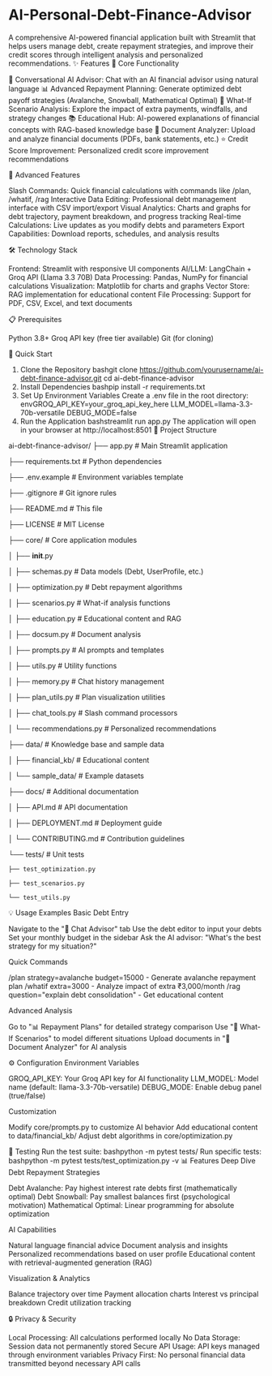 # AI-Personal-Debt-Finance-Advisor
A comprehensive AI-powered financial application built with Streamlit that helps users manage debt, create repayment strategies, and improve their credit scores through intelligent analysis and personalized recommendations.
✨ Features
🎯 Core Functionality

💬 Conversational AI Advisor: Chat with an AI financial advisor using natural language
📊 Advanced Repayment Planning: Generate optimized debt payoff strategies (Avalanche, Snowball, Mathematical Optimal)
🔮 What-If Scenario Analysis: Explore the impact of extra payments, windfalls, and strategy changes
📚 Educational Hub: AI-powered explanations of financial concepts with RAG-based knowledge base
📄 Document Analyzer: Upload and analyze financial documents (PDFs, bank statements, etc.)
⭐ Credit Score Improvement: Personalized credit score improvement recommendations

🚀 Advanced Features

Slash Commands: Quick financial calculations with commands like /plan, /whatif, /rag
Interactive Data Editing: Professional debt management interface with CSV import/export
Visual Analytics: Charts and graphs for debt trajectory, payment breakdown, and progress tracking
Real-time Calculations: Live updates as you modify debts and parameters
Export Capabilities: Download reports, schedules, and analysis results

🛠️ Technology Stack

Frontend: Streamlit with responsive UI components
AI/LLM: LangChain + Groq API (Llama 3.3 70B)
Data Processing: Pandas, NumPy for financial calculations
Visualization: Matplotlib for charts and graphs
Vector Store: RAG implementation for educational content
File Processing: Support for PDF, CSV, Excel, and text documents

📋 Prerequisites

Python 3.8+
Groq API key (free tier available)
Git (for cloning)

🚀 Quick Start
1. Clone the Repository
bashgit clone https://github.com/yourusername/ai-debt-finance-advisor.git
cd ai-debt-finance-advisor
2. Install Dependencies
bashpip install -r requirements.txt
3. Set Up Environment Variables
Create a .env file in the root directory:
envGROQ_API_KEY=your_groq_api_key_here
LLM_MODEL=llama-3.3-70b-versatile
DEBUG_MODE=false
4. Run the Application
bashstreamlit run app.py
The application will open in your browser at http://localhost:8501
📁 Project Structure

ai-debt-finance-advisor/
├── app.py                 # Main Streamlit application

├── requirements.txt       # Python dependencies

├── .env.example          # Environment variables template

├── .gitignore           # Git ignore rules

├── README.md            # This file

├── LICENSE              # MIT License

├── core/                # Core application modules

│   ├── __init__.py

│   ├── schemas.py       # Data models (Debt, UserProfile, etc.)

│   ├── optimization.py  # Debt repayment algorithms

│   ├── scenarios.py     # What-if analysis functions

│   ├── education.py     # Educational content and RAG

│   ├── docsum.py        # Document analysis

│   ├── prompts.py       # AI prompts and templates

│   ├── utils.py         # Utility functions

│   ├── memory.py        # Chat history management

│   ├── plan_utils.py    # Plan visualization utilities

│   ├── chat_tools.py    # Slash command processors

│   └── recommendations.py # Personalized recommendations

├── data/                # Knowledge base and sample data

│   ├── financial_kb/    # Educational content

│   └── sample_data/     # Example datasets

├── docs/                # Additional documentation

│   ├── API.md          # API documentation

│   ├── DEPLOYMENT.md   # Deployment guide

│   └── CONTRIBUTING.md # Contribution guidelines

└── tests/               # Unit tests

    ├── test_optimization.py
    
    ├── test_scenarios.py
    
    └── test_utils.py

💡 Usage Examples
Basic Debt Entry

Navigate to the "💬 Chat Advisor" tab
Use the debt editor to input your debts
Set your monthly budget in the sidebar
Ask the AI advisor: "What's the best strategy for my situation?"

Quick Commands

/plan strategy=avalanche budget=15000 - Generate avalanche repayment plan
/whatif extra=3000 - Analyze impact of extra ₹3,000/month
/rag question="explain debt consolidation" - Get educational content

Advanced Analysis

Go to "📊 Repayment Plans" for detailed strategy comparison
Use "🔮 What-If Scenarios" to model different situations
Upload documents in "📄 Document Analyzer" for AI analysis

⚙️ Configuration
Environment Variables

GROQ_API_KEY: Your Groq API key for AI functionality
LLM_MODEL: Model name (default: llama-3.3-70b-versatile)
DEBUG_MODE: Enable debug panel (true/false)

Customization

Modify core/prompts.py to customize AI behavior
Add educational content to data/financial_kb/
Adjust debt algorithms in core/optimization.py

🧪 Testing
Run the test suite:
bashpython -m pytest tests/
Run specific tests:
bashpython -m pytest tests/test_optimization.py -v
📊 Features Deep Dive
Debt Repayment Strategies

Debt Avalanche: Pay highest interest rate debts first (mathematically optimal)
Debt Snowball: Pay smallest balances first (psychological motivation)
Mathematical Optimal: Linear programming for absolute optimization

AI Capabilities

Natural language financial advice
Document analysis and insights
Personalized recommendations based on user profile
Educational content with retrieval-augmented generation (RAG)

Visualization & Analytics

Balance trajectory over time
Payment allocation charts
Interest vs principal breakdown
Credit utilization tracking

🔒 Privacy & Security

Local Processing: All calculations performed locally
No Data Storage: Session data not permanently stored
Secure API Usage: API keys managed through environment variables
Privacy First: No personal financial data transmitted beyond necessary API calls
